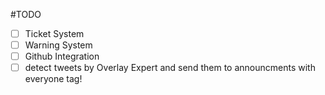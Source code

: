 #TODO

* [ ] Ticket System
* [ ] Warning System
* [ ] Github Integration
* [ ] detect tweets by Overlay Expert and send them to announcments with everyone tag!